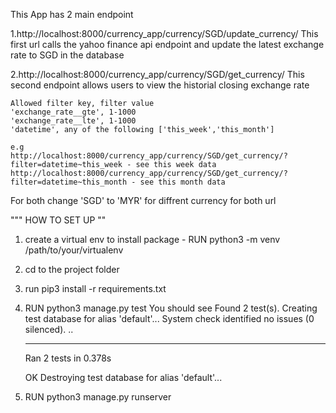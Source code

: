This App has 2 main endpoint

1.http://localhost:8000/currency_app/currency/SGD/update_currency/
This first url calls the yahoo finance api endpoint and update the latest exchange rate to SGD in the database

2.http://localhost:8000/currency_app/currency/SGD/get_currency/
This second endpoint allows users to view the historial closing exchange rate

    Allowed filter key, filter value
    'exchange_rate__gte', 1-1000
    'exchange_rate__lte', 1-1000
    'datetime', any of the following ['this_week','this_month']

    e.g
    http://localhost:8000/currency_app/currency/SGD/get_currency/?filter=datetime~this_week - see this week data
    http://localhost:8000/currency_app/currency/SGD/get_currency/?filter=datetime~this_month - see this month data

For both
change 'SGD' to 'MYR' for diffrent currency for both url

"""
HOW TO SET UP
""

1. create a virtual env to install package - RUN python3 -m venv /path/to/your/virtualenv
2. cd to the project folder
3. run pip3 install -r requirements.txt
4. RUN python3 manage.py test
   You should see
   Found 2 test(s).
   Creating test database for alias 'default'...
   System check identified no issues (0 silenced).
   ..

   ***

   Ran 2 tests in 0.378s

   OK
   Destroying test database for alias 'default'...

5. RUN python3 manage.py runserver

